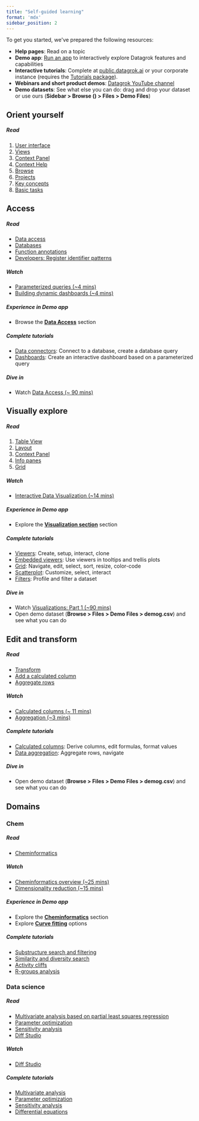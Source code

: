 ```yaml
---
title: "Self-guided learning"
format: 'mdx'
sidebar_position: 2
---
```


To get you started, we've prepared the following resources:

* **Help pages**: Read on a topic
* **Demo app**: [Run an app](https://public.datagrok.ai/browse/tutorials.demoapp) to interactively explore Datagrok features and capabilities
* **Interactive tutorials**: Complete at [public.datagrok.ai](https://public.datagrok.ai/browse/tutorials.trackoverview) or your corporate instance (requires the [Tutorials package](https://github.com/datagrok-ai/public/tree/master/packages/Tutorials)).
* **Webinars and short product demos**: [Datagrok YouTube channel](https://www.youtube.com/@Datagrok)
* **Demo datasets**: See what else you can do: drag and drop your dataset or use ours (**Sidebar > Browse (<FAIcon icon="fa-solid fa-compass"/>) > Files > Demo Files**)

## Orient yourself

<h5>Read</h5>

1. [User interface](../navigation/navigation.md)
1. [Views](../navigation/views/views.md)
1. [Context Panel](../navigation/panels/panels.md#context-panel)
1. [Context Help](../navigation/panels/panels.md#context-help)
1. [Browse](../navigation/views/browse.md)
1. [Projects](../concepts/project/project.md)
1. [Key concepts](../concepts/concepts.md)
1. [Basic tasks](../navigation/basic-tasks/basic-tasks.md)

<!---

<h5>Watch</h5>

<h5>Complete tutorials</h5>

|Tutorial <div style={{ width:245 }}></div>  |   Description <div style={{ width:530 }}></div> |
|-----------------------|--------------|
|        | <li></li><li></li><li></li> |
|        | <li></li><li></li><li></li> |
|        | <li></li><li></li><li></li> |

<h5>Dive in</h5>

--->

## Access

<h5>Read</h5>

* [Data access](../../access/access.md)
* [Databases](../../access/databases/databases.md)
* [Function annotations](../concepts/functions/func-params-annotation.md)
* [Developers: Register identifier patterns](../../develop/how-to/grid/register-identifiers.md)

<h5>Watch</h5>

* [Parameterized queries (~4 mins)](https://www.youtube.com/watch?v=sSJp5CXcYKQ&list=PLIRnAn2pMh3nToHhFs3eXpf9xXa195lrN&index=7)
* [Building dynamic dashboards (~4 mins)](https://www.youtube.com/watch?v=TtVjvxMj9Ds)

<h5>Experience in Demo app</h5>

* Browse the [**Data Access**](https://public.datagrok.ai/apps/Tutorials/Demo/Data%20Access) section

<h5>Complete tutorials</h5>

* [Data connectors](https://public.datagrok.ai/apps/tutorials/Tutorials/DataAccess/DataConnectors): Connect to a database, create a database query
* [Dashboards](https://public.datagrok.ai/apps/tutorials/Tutorials/ExploratoryDataAnalysis/Dashboards): Create an interactive dashboard based on a parameterized query 

<h5>Dive in</h5>

* Watch [Data Access (~ 90 mins)](https://www.youtube.com/watch?v=dKrCk38A1m8&list=PLIRnAn2pMh3nToHhFs3eXpf9xXa195lrN&index=4)

## Visually explore

<h5>Read</h5>

1. [Table View](../navigation/views/table-view.md)
1. [Layout](../../visualize/view-layout.md)
1. [Context Panel](../navigation/panels/panels.md#context-panel)
1. [Info panes](../navigation/panels/info-panels.md)
1. [Grid](../../visualize/viewers/grid.md)

<h5>Watch</h5>

* [Interactive Data Visualization (~14 mins)](https://www.youtube.com/watch?v=67LzPsdNrEc&list=PLIRnAn2pMh3nLvDs3NLXkLtsyJeX912GG&index=3)

<h5>Experience in Demo app</h5>

* Explore the [**Visualization section**](https://public.datagrok.ai/apps/Tutorials/Demo/Visualization) section

<h5>Complete tutorials</h5>

* [Viewers](https://public.datagrok.ai/apps/tutorials/Tutorials/ExploratoryDataAnalysis/Viewers): Create, setup, interact, clone
* [Embedded viewers](https://public.datagrok.ai/apps/tutorials/Tutorials/ExploratoryDataAnalysis/EmbeddedViewers): Use viewers in tooltips and trellis plots
* [Grid](https://public.datagrok.ai/apps/tutorials/Tutorials/ExploratoryDataAnalysis/GridCustomization): Navigate, edit, select, sort, resize, color-code
* [Scatterplot](https://public.datagrok.ai/apps/tutorials/Tutorials/ExploratoryDataAnalysis/ScatterPlot): Customize, select, interact
* [Filters](https://public.datagrok.ai/apps/tutorials/Tutorials/ExploratoryDataAnalysis/Filters): Profile and filter a dataset


<!---

Planned:
* Table View
  * Table Manager
  * Column Manager
  * Layouts
  * Context Panel
  * Top menu
* In grid:
  * Pin rows and columns
  * Add summary columns
    * Sparklines
    * Smart forms
    * Form viewer
* Sticky Meta


---->

<h5>Dive in</h5>

* Watch [Visualizations: Part 1 (~90 mins)](https://www.youtube.com/watch?v=wAfEqAMOZzw&list=PLIRnAn2pMh3nLvDs3NLXkLtsyJeX912GG&index=4)
* Open demo dataset (**Browse > Files > Demo Files > demog.csv**) and see what you can do

## Edit and transform

<h5>Read</h5>

* [Transform](../../transform/transform.md)
* [Add a calculated column](../../transform/add-new-column.md)
* [Aggregate rows](../../transform/aggregate-rows.md)

<h5>Watch</h5>

* [Calculated columns (~ 11 mins)](https://www.youtube.com/watch?v=4_NS3q7uvjs&t=1708s)
* [Aggregation (~3 mins)](https://www.youtube.com/watch?v=1EI1w2HECrM)

<h5>Complete tutorials</h5>

* [Calculated columns](https://public.datagrok.ai/apps/tutorials/Tutorials/Datatransformation/CalculatedColumns): Derive columns, edit formulas, format values
* [Data aggregation](https://public.datagrok.ai/apps/tutorials/Tutorials/Datatransformation/DataAggregation): Aggregate rows, navigate

<h5>Dive in</h5>

* Open demo dataset (**Browse > Files > Demo Files > demog.csv**) and see what you can do

## Domains

### Chem

<h5>Read</h5>

* [Cheminformatics](../solutions/domains/chem/chem.md)

<h5>Watch</h5>

* [Cheminformatics overview (~25 mins)](https://www.youtube.com/watch?v=k1NVdTRpYOM&list=PLIRnAn2pMh3nHUxed6p-uw7If24nGENDa&index=2&t=18s)
* [Dimensionality reduction (~15 mins)](https://www.youtube.com/watch?v=RS163zKe7s8&t=2648s)

<h5>Experience in Demo app</h5>

* Explore the [**Cheminformatics**](https://public.datagrok.ai/apps/Tutorials/Demo/Cheminformatics) section
* Explore [**Curve fitting**](https://public.datagrok.ai/apps/Tutorials/Demo/Curves) options

<h5>Complete tutorials</h5>

* [Substructure search and filtering](https://public.datagrok.ai/apps/tutorials/Tutorials/Cheminformatics/SubstructureSearchandFiltering)
* [Similarity and diversity search](https://public.datagrok.ai/apps/tutorials/Tutorials/Cheminformatics/SimilarityandDiversitySearch)  
* [Activity cliffs](https://public.datagrok.ai/apps/tutorials/Tutorials/Cheminformatics/ActivityCliffs) 
* [R-groups analysis](https://public.datagrok.ai/apps/tutorials/Tutorials/Cheminformatics/R-GroupsAnalysis) 

<!----

Planned

|Tutorial                 | Description  |
|-------------------------|--------------|
|Scaffold tree analysis   |<li></li><li></li><li></li> |
|Matched molecular pair   |<li></li><li></li><li></li> |
|Dose-response curves    |<li></li><li></li><li></li> |

--->

### Data science

<h5>Read</h5>

* [Multivariate analysis based on partial least squares regression](../../explore/multivariate-analysis.md)
* [Parameter optimization](../../compute/function-analysis.md#parameter-optimization)
* [Sensitivity analysis](../../compute/function-analysis.md#sensitivity-analysis)
* [Diff Studio](../../compute/diff-studio.md)

<h5>Watch</h5>

* [Diff Studio](https://www.youtube.com/watch?v=RS163zKe7s8&t=160s)

<h5>Complete tutorials</h5>

* [Multivariate analysis](https://public.datagrok.ai/apps/tutorials/Tutorials/MachineLearning/MultivariateAnalysis)
* [Parameter optimization](https://public.datagrok.ai/apps/tutorials/Tutorials/Scientificcomputing/Parameteroptimization)
* [Sensitivity analysis](https://public.datagrok.ai/apps/tutorials/Tutorials/Scientificcomputing/Sensitivityanalysis)
* [Differential equations](https://public.datagrok.ai/apps/tutorials/Tutorials/Scientificcomputing/Differentialequations)

